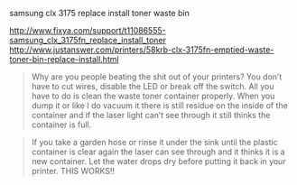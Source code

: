 samsung clx 3175 replace install toner waste bin

http://www.fixya.com/support/t11086555-samsung_clx_3175fn_replace_install_toner   
http://www.justanswer.com/printers/58krb-clx-3175fn-emptied-waste-toner-bin-replace-install.html   

> Why are you people beating the shit out of your printers? You don’t have to cut wires, disable the LED or break off the switch. All you have to do is clean the waste toner container properly. When you dump it or like I do vacuum it there is still residue on the inside of the container and if the laser light can’t see through it still thinks the container is full.

> If you take a garden hose or rinse it under the sink until the plastic container is clear again the laser can see through and it thinks it is a new container. Let the water drops dry before putting it back in your printer. THIS WORKS!!
